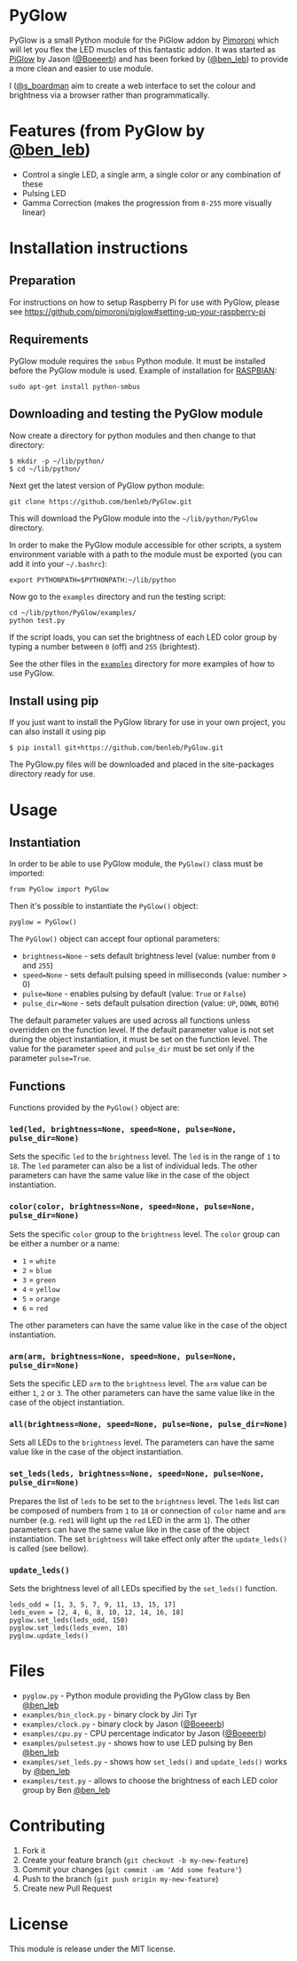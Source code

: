 PyGlow
======

PyGlow is a small Python module for the PiGlow addon by [Pimoroni](http://www.pimoroni.com/) which will let
you flex the LED muscles of this fantastic addon. It was started as
[PiGlow](https://github.com/Boeeerb/PiGlow) by Jason ([@Boeeerb](https://twitter.com/Boeeerb)) and has been forked by
([@ben_leb](https://twitter.com/ben_leb)) to provide a more clean and easier to use module.

I ([@s_boardman](https://twitter.com/s_boardman) aim to create a web interface to set the colour and brightness via a browser rather than programmatically.

Features (from PyGlow by [@ben_leb](https://twitter.com/ben_leb))
========

- Control a single LED, a single arm, a single color or any combination of these
- Pulsing LED
- Gamma Correction (makes the progression from `0-255` more visually linear)


Installation instructions
=========================

Preparation
-----------

For instructions on how to setup Raspberry Pi for use with PyGlow, please see
https://github.com/pimoroni/piglow#setting-up-your-raspberry-pi


Requirements
------------

PyGlow module requires the `smbus` Python module. It must be installed before
the PyGlow module is used. Example of installation for
[RASPBIAN](http://raspbian.org/):

```
sudo apt-get install python-smbus
```


Downloading and testing the PyGlow module
-----------------------------------------

Now create a directory for python modules and then change to that directory:

```
$ mkdir -p ~/lib/python/
$ cd ~/lib/python/
```

Next get the latest version of PyGlow python module:

```
git clone https://github.com/benleb/PyGlow.git
```

This will download the PyGlow module into the `~/lib/python/PyGlow` directory.

In order to make the PyGlow module accessible for other scripts, a system
environment variable  with a path to the module must be exported (you can add
it into your `~/.bashrc`):

```
export PYTHONPATH=$PYTHONPATH:~/lib/python
```

Now go to the `examples` directory and run the testing script:

```
cd ~/lib/python/PyGlow/examples/
python test.py
```

If the script loads, you can set the brightness of each LED color group by
typing a number between `0` (off) and `255` (brightest).

See the other files in the [`examples`](https://github.com/benleb/PyGlow/tree/master/examples) directory for more examples 
of how to use PyGlow.


Install using pip
-----------------

If you just want to install the PyGlow library for use in your own project,
you can also install it using pip

```
$ pip install git+https://github.com/benleb/PyGlow.git
```

The PyGlow.py files will be downloaded and placed in the site-packages directory
ready for use.


Usage
=====

Instantiation
-------------

In order to be able to use PyGlow module, the `PyGlow()` class must be
imported:

```
from PyGlow import PyGlow
```

Then it's possible to instantiate the `PyGlow()` object:

```
pyglow = PyGlow()
```

The `PyGlow()` object can accept four optional parameters:

- `brightness=None` - sets default brightness level (value: number from `0` and
  `255`)
- `speed=None` - sets default pulsing speed in milliseconds (value: number > 0)
- `pulse=None` - enables pulsing by default (value: `True` or `False`)
- `pulse_dir=None` - sets default pulsation direction (value: `UP`, `DOWN`,
   `BOTH`)

The default parameter values are used across all functions unless overridden on
the function level. If the default parameter value is not set during the object
instantiation, it must be set on the function level. The value for the parameter
`speed` and `pulse_dir` must be set only if the parameter `pulse=True`.


Functions
---------

Functions provided by the `PyGlow()` object are:


### `led(led, brightness=None, speed=None, pulse=None, pulse_dir=None)`

Sets the specific `led` to the `brightness` level. The `led` is in the range of
`1` to `18`. The `led` parameter can also be a list of individual leds. The
other parameters can have the same value like in the case of the object
instantiation.


### `color(color, brightness=None, speed=None, pulse=None, pulse_dir=None)`

Sets the specific `color` group to the `brightness` level. The `color` group
can be either a number or a name:

- `1` = `white`
- `2` = `blue`
- `3` = `green`
- `4` = `yellow`
- `5` = `orange`
- `6` = `red`

The other parameters can have the same value like in the case of the object
instantiation.


### `arm(arm, brightness=None, speed=None, pulse=None, pulse_dir=None)`

Sets the specific LED `arm` to the `brightness` level. The `arm` value can be
either `1`, `2` or `3`. The other parameters can have the same value like in
the case of the object instantiation.


### `all(brightness=None, speed=None, pulse=None, pulse_dir=None)`

Sets all LEDs to the `brightness` level. The parameters can have the same value
like in the case of the object instantiation.


### `set_leds(leds, brightness=None, speed=None, pulse=None, pulse_dir=None)`

Prepares the list of `leds` to be set to the `brightness` level. The `leds`
list can be composed of numbers from `1` to `18` or connection of `color` name
and `arm` number (e.g. `red1` will light up the `red` LED in the arm `1`). The
other parameters can have the same value like in the case of the object
instantiation. The set `brightness` will take effect only after the
`update_leds()` is called (see bellow).


### `update_leds()`

Sets the brightness level of all LEDs specified by the `set_leds()` function.

```
leds_odd = [1, 3, 5, 7, 9, 11, 13, 15, 17]
leds_even = [2, 4, 6, 8, 10, 12, 14, 16, 18]
pyglow.set_leds(leds_odd, 150)
pyglow.set_leds(leds_even, 10)
pyglow.update_leds()
```


Files
=====

- `pyglow.py` - Python module providing the PyGlow class by Ben [@ben_leb](https://twitter.com/ben_leb)
- `examples/bin_clock.py` - binary clock by Jiri Tyr
- `examples/clock.py` - binary clock by Jason ([@Boeeerb](https://twitter.com/Boeeerb))
- `examples/cpu.py` - CPU percentage indicator by Jason ([@Boeeerb](https://twitter.com/Boeeerb))
- `examples/pulsetest.py` - shows how to use LED pulsing by Ben [@ben_leb](https://twitter.com/ben_leb)
- `examples/set_leds.py` - shows how `set_leds()` and `update_leds()` works by [@ben_leb](https://twitter.com/ben_leb)
- `examples/test.py` - allows to choose the brightness of each LED color group by Ben [@ben_leb](https://twitter.com/ben_leb)


Contributing
============

1. Fork it
2. Create your feature branch (`git checkout -b my-new-feature`)
3. Commit your changes (`git commit -am 'Add some feature'`)
4. Push to the branch (`git push origin my-new-feature`)
5. Create new Pull Request


License
=======

This module is release under the MIT license.
